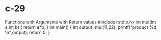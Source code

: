 # c-29
Functions with Arguments with Return values
#include<stdio.h>
int mul(int a,int b)
{
    return a*b;
}
int main()
{
   int output=mul(11,22);
   printf("product %d \n",output);
    return 0;
}
